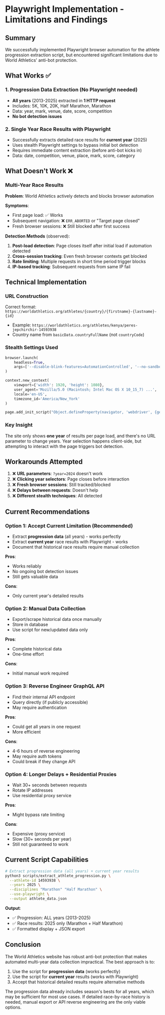 # Playwright Implementation - Limitations and Findings

## Summary

We successfully implemented Playwright browser automation for the athlete progression extraction script, but encountered significant limitations due to World Athletics' anti-bot protection.

## What Works ✅

### 1. Progression Data Extraction (No Playwright needed)
- **All years** (2013-2025) extracted in **1 HTTP request**
- Includes: 5K, 10K, 20K, Half Marathon, Marathon
- Data: year, mark, venue, date, score, competition
- **No bot detection issues**

### 2. Single Year Race Results with Playwright
- Successfully extracts detailed race results for **current year** (2025)
- Uses stealth Playwright settings to bypass initial bot detection
- Requires immediate content extraction (before anti-bot kicks in)
- Data: date, competition, venue, place, mark, score, category

## What Doesn't Work ❌

### Multi-Year Race Results
**Problem**: World Athletics actively detects and blocks browser automation

**Symptoms**:
- First page load: ✅ Works
- Subsequent navigation: ❌ `ERR_ABORTED` or "Target page closed"
- Fresh browser sessions: ❌ Still blocked after first success

**Detection Methods** (observed):
1. **Post-load detection**: Page closes itself after initial load if automation detected
2. **Cross-session tracking**: Even fresh browser contexts get blocked
3. **Rate limiting**: Multiple requests in short time period trigger blocks
4. **IP-based tracking**: Subsequent requests from same IP fail

## Technical Implementation

### URL Construction
Correct format: `https://worldathletics.org/athletes/{country}/{firstname}-{lastname}-{id}`
- Example: `https://worldathletics.org/athletes/kenya/peres-jepchirchir-14593938`
- Country name from `basicData.countryFullName` (not `countryCode`)

### Stealth Settings Used
```python
browser.launch(
    headless=True,
    args=['--disable-blink-features=AutomationControlled', '--no-sandbox']
)

context.new_context(
    viewport={'width': 1920, 'height': 1080},
    user_agent='Mozilla/5.0 (Macintosh; Intel Mac OS X 10_15_7) ...',
    locale='en-US',
    timezone_id='America/New_York'
)

page.add_init_script("Object.defineProperty(navigator, 'webdriver', {get: () => undefined});")
```

### Key Insight
The site only shows **one year** of results per page load, and there's no URL parameter to change years. Year selection happens client-side, but attempting to interact with the page triggers bot detection.

## Workarounds Attempted

1. ❌ **URL parameters**: `?year=2024` doesn't work
2. ❌ **Clicking year selectors**: Page closes before interaction
3. ❌ **Fresh browser sessions**: Still tracked/blocked
4. ❌ **Delays between requests**: Doesn't help
5. ❌ **Different stealth techniques**: All detected

## Current Recommendations

### Option 1: Accept Current Limitation (Recommended)
- Extract **progression data** (all years) - works perfectly
- Extract **current year** race results with Playwright - works
- Document that historical race results require manual collection

**Pros**:
- Works reliably
- No ongoing bot detection issues
- Still gets valuable data

**Cons**:
- Only current year's detailed results

### Option 2: Manual Data Collection
- Export/scrape historical data once manually
- Store in database
- Use script for new/updated data only

**Pros**:
- Complete historical data
- One-time effort

**Cons**:
- Initial manual work required

### Option 3: Reverse Engineer GraphQL API
- Find their internal API endpoint
- Query directly (if publicly accessible)
- May require authentication

**Pros**:
- Could get all years in one request
- More efficient

**Cons**:
- 4-6 hours of reverse engineering
- May require auth tokens
- Could break if they change API

### Option 4: Longer Delays + Residential Proxies
- Wait 30+ seconds between requests
- Rotate IP addresses
- Use residential proxy service

**Pros**:
- Might bypass rate limiting

**Cons**:
- Expensive (proxy service)
- Slow (30+ seconds per year)
- Still not guaranteed to work

## Current Script Capabilities

```bash
# Extract progression data (all years) + current year results
python3 scripts/extract_athlete_progression.py \
  --athlete-id 14593938 \
  --years 2025 \
  --disciplines "Marathon" "Half Marathon" \
  --use-playwright \
  --output athlete_data.json
```

**Output**:
- ✅ Progression: ALL years (2013-2025)
- ✅ Race results: 2025 only (Marathon + Half Marathon)
- ✅ Formatted display + JSON export

## Conclusion

The World Athletics website has robust anti-bot protection that makes automated multi-year data collection impractical. The best approach is to:

1. Use the script for **progression data** (works perfectly)
2. Use the script for **current year** results (works with Playwright)
3. Accept that historical detailed results require alternative methods

The progression data already includes season's bests for all years, which may be sufficient for most use cases. If detailed race-by-race history is needed, manual export or API reverse engineering are the only viable options.
